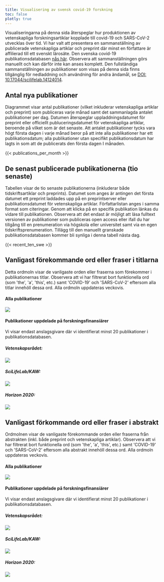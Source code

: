 ```yaml
---
title: Visualisering av svensk covid-19 forskning
toc: false
plotly: true
---
```

Visualiseringarna på denna sida återspeglar hur produktionen av vetenskapliga forskningsartiklar kopplade till covid-19 och SARS-CoV-2 utvecklas över tid. Vi har valt att presentera en sammanställning av publicerade vetenskapliga artiklar och preprint där minst en författare är affilierad till ett svenskt lärosäte. Den svenska covid-19 publikationsdatabasen [nås här](/sv/publications/). Observera att sammanställningen görs manuellt och kan därför inte kan anses komplett. Den fullständiga sammanställningen av publikationer som visas på denna sida finns tillgänglig för nedladdning och användning för andra ändamål, se [DOI: 10.17044/scilifelab.14124014](https://doi.org/10.17044/scilifelab.14124014).

## Antal nya publikationer

Diagrammet visar antal publikationer (vilket inkluderar vetenskapliga artiklar och preprint) som publiceras varje månad samt det sammanlagda antalet publikationer per dag. Datumen återspeglar uppladdningsdatumet för preprint eller officiellt publuceringsdatumet för vetenskapliga artiklar, beroende på vilket som är det senaste. Att antalet publikationer tycks vara högt första dagen i varje månad beror på att inte alla publikationer har ett  publikationsdatum; alla publikationer utan specifikt publikationsdatum har lagts in som att de publicerats den första dagen I månaden.

<div class="table-responsive">
{{< publications_per_month >}}
</div>

## De senast publicerade publikationerna (tio senaste)

Tabellen visar de tio senaste publikationerna (inkluderar både tidskriftsartiklar och preprints). Datumet som anges är antingen det första datumet ett preprint laddades upp på en preprintserver eller publikationsdatumet för vetenskapliga artiklar. Författarlistan anges i samma format som citeringar. Genom att klicka på en specifik publikation länkas du vidare till publikationen. Observera att det endast är möjligt att läsa fulltext versionen av publikationer som publiceras open access eller ifall du har tillgång till en prenumeration via högskola eller universitet samt via en egen tidskriftsprenumeration. Tillägg till den manuellt granskade publikationsdatabasen kommer bli synliga i denna tabell nästa dag.

<div class="table-responsive">
{{< recent_ten_swe >}}
</div>

## Vanligast förekommande ord eller fraser i titlarna

Detta ordmoln visar de vanligaste orden eller fraserna som förekommer i publikationernas titlar. Observera att vi har filtrerat bort funktionella ord (som 'the', 'a', 'this', etc.) samt 'COVID-19' och 'SARS-CoV-2' eftersom alla titlar innehöll dessa ord. Alla ordmoln uppdateras veckovis.

#### Alla publikationer

<div class="row my-4"><div class="col-md-8"><img src="https://blobserver.dckube.scilifelab.se/blob/covid-portal-titles_all.png"></div></div>

#### Publikationer uppdelade på forskningsfinansiärer

Vi visar endast anslagsgivare där vi identifierat minst 20 publikationer i publikationsdatabasen.

<div class="container"> <div class="row mt-2"> <div class="col-md mr-4"> <div class="row"> <h5>Vetenskapsrådet:</h5> </div> <div class="row"> <img src="https://blobserver.dckube.scilifelab.se/blob/covid-portal-titles_vr.png"> </div> </div> <div class="col-md mr-4"> <div class="row"> <h5>SciLifeLab/KAW:</h5> </div> <div class="row"> <img src="https://blobserver.dckube.scilifelab.se/blob/covid-portal-titles_kaw.png"> </div> </div> <div class="col-md"> <div class="row"> <h5>Horizon 2020:</h5> </div> <div class="row"> <img src="https://blobserver.dckube.scilifelab.se/blob/covid-portal-titles_h2020.png"> </div> </div> </div> </div>

## Vanligast förkommande ord eller fraser i abstrakt

Ordmolnen visar de vanligaste förekommande orden eller fraserna från abstrakten (inkl. både preprint och vetenskapliga artiklar). Observera att vi har filtrerat bort funktionella ord (som 'the', 'a', 'this', etc.) samt 'COVID-19' och 'SARS-CoV-2' eftersom alla abstrakt innehöll dessa ord. Alla ordmoln uppdateras veckovis.

#### Alla publikationer

<div class="row my-4"><div class="col-md-8"><img src="https://blobserver.dckube.scilifelab.se/blob/covid-portal-abstracts_all.png"></div></div>

#### Publikationer uppdelade på forskningsfinansiärer

Vi visar endast anslagsgivare där vi identifierat minst 20 publikationer i publikationsdatabasen.

<div class="container"> <div class="row mt-2"> <div class="col-md mr-4"> <div class="row"> <h5>Vetenskapsrådet:</h5> </div> <div class="row"> <img src="https://blobserver.dckube.scilifelab.se/blob/covid-portal-abstracts_vr.png"> </div> </div> <div class="col-md mr-4"> <div class="row"> <h5>SciLifeLab/KAW:</h5> </div> <div class="row"> <img src="https://blobserver.dckube.scilifelab.se/blob/covid-portal-abstracts_kaw.png"> </div> </div> <div class="col-md"> <div class="row"> <h5>Horizon 2020:</h5> </div> <div class="row"> <img src="https://blobserver.dckube.scilifelab.se/blob/covid-portal-abstracts_h2020.png"> </div> </div> </div> </div>
